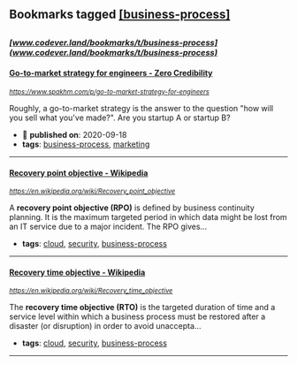 ## Bookmarks tagged [[business-process]](https://www.codever.land/search?q=[business-process])

_<sup><sup>[www.codever.land/bookmarks/t/business-process](www.codever.land/bookmarks/t/business-process)</sup></sup>_
---
#### [Go-to-market strategy for engineers - Zero Credibility](https://www.spakhm.com/p/go-to-market-strategy-for-engineers)
_<sup>https://www.spakhm.com/p/go-to-market-strategy-for-engineers</sup>_

Roughly, a go-to-market strategy is the answer to the question "how will you sell what you've made?". Are you startup A or startup B?
* :calendar: **published on**: 2020-09-18
* **tags**: [business-process](../tagged/business-process.md), [marketing](../tagged/marketing.md)
---
#### [Recovery point objective - Wikipedia](https://en.wikipedia.org/wiki/Recovery_point_objective)
_<sup>https://en.wikipedia.org/wiki/Recovery_point_objective</sup>_

A **recovery point objective (RPO)** is defined by business continuity planning. It is the maximum targeted period in which data might be lost from an IT service due to a major incident. The RPO gives...
* **tags**: [cloud](../tagged/cloud.md), [security](../tagged/security.md), [business-process](../tagged/business-process.md)
---
#### [Recovery time objective - Wikipedia](https://en.wikipedia.org/wiki/Recovery_time_objective)
_<sup>https://en.wikipedia.org/wiki/Recovery_time_objective</sup>_

The **recovery time objective (RTO)** is the targeted duration of time and a service level within which a business process must be restored after a disaster (or disruption) in order to avoid unaccepta...
* **tags**: [cloud](../tagged/cloud.md), [security](../tagged/security.md), [business-process](../tagged/business-process.md)
---
